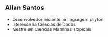 ## Allan Santos
- Desenvolvedor iniciante na linguagem phyton
- Interesse na Ciências de Dados
- Mestre em Ciências Marinhas Tropicais
